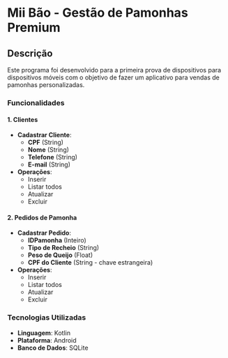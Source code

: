 # Mii Bão - Gestão de Pamonhas Premium

## Descrição

Este programa foi desenvolvido para a primeira prova de dispositivos para dispositivos móveis com o objetivo de fazer um aplicativo para vendas de pamonhas personalizadas. 

### Funcionalidades

#### 1. Clientes
- **Cadastrar Cliente**:
  - **CPF** (String)
  - **Nome** (String)
  - **Telefone** (String)
  - **E-mail** (String)
- **Operações**:
  - Inserir
  - Listar todos
  - Atualizar
  - Excluir

#### 2. Pedidos de Pamonha
- **Cadastrar Pedido**:
  - **IDPamonha** (Inteiro)
  - **Tipo de Recheio** (String)
  - **Peso de Queijo** (Float)
  - **CPF do Cliente** (String - chave estrangeira)
- **Operações**:
  - Inserir
  - Listar todos
  - Atualizar
  - Excluir

### Tecnologias Utilizadas

- **Linguagem**: Kotlin
- **Plataforma**: Android
- **Banco de Dados**: SQLite



